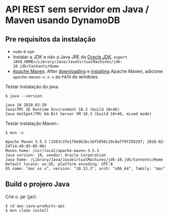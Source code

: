 # API REST sem servidor em Java / Maven usando DynamoDB


## Pre requisitos da instalação

* `node` e `npm`
* Instalar a JDK e não a Java JRE da [Oracle JDK](http://www.oracle.com/technetwork/java/javase/downloads/index.html).
`export JAVA_HOME=/Library/Java/JavaVirtualMachines/jdk-10.jdk/Contents/Home`
* [Apache Maven](https://maven.apache.org/). After [downloading](https://maven.apache.org/download.html) e [installing](https://maven.apache.org/install.html) Apache Maven, adicione `apache-maven-x.x.x` ao `PATH` do windows.


Testar instalação do java:

```
$ java --version

java 10 2018-03-20
Java(TM) SE Runtime Environment 18.3 (build 10+46)
Java HotSpot(TM) 64-Bit Server VM 18.3 (build 10+46, mixed mode)
```

Testar instalação Maven :

```
$ mvn -v

Apache Maven 3.5.3 (3383c37e1f9e9b3bc3df5050c29c8aff9f295297; 2018-02-24T14:49:05-05:00)
Maven home: /usr/local/apache-maven-3.5.3
Java version: 10, vendor: Oracle Corporation
Java home: /Library/Java/JavaVirtualMachines/jdk-10.jdk/Contents/Home
Default locale: en_US, platform encoding: UTF-8
OS name: "mac os x", version: "10.13.3", arch: "x86_64", family: "mac"
```

## Build o projero Java

Crie o .jar (jar):

```
$ cd aws-java-products-api
$ mvn clean install
